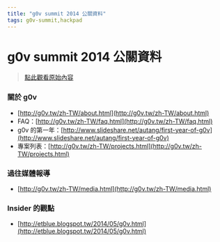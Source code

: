 ```yaml
---
title: "g0v summit 2014 公關資料"
tags: g0v-summit,hackpad
---
```


# g0v summit 2014 公關資料

> [點此觀看原始內容](https://g0v.hackpad.tw/qv8GQWx8e3S)

### 關於 g0v

- [http://g0v.tw/zh-TW/about.html](http://g0v.tw/zh-TW/about.html)
- FAQ：[http://g0v.tw/zh-TW/faq.html](http://g0v.tw/zh-TW/faq.html)
- g0v 的第一年：[http://www.slideshare.net/autang/first-year-of-g0v](http://www.slideshare.net/autang/first-year-of-g0v)
- 專案列表：[http://g0v.tw/zh-TW/projects.html](http://g0v.tw/zh-TW/projects.html)
### 過往媒體報導

- [http://g0v.tw/zh-TW/media.html](http://g0v.tw/zh-TW/media.html)
### Insider 的觀點

- [http://etblue.blogspot.tw/2014/05/g0v.html](http://etblue.blogspot.tw/2014/05/g0v.html)

